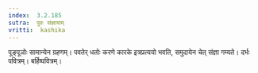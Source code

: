 ```yaml
---
index:  3.2.185
sutra:  पुवः संज्ञायाम्
vritti:  kashika 
---
```


पूङ्पूञोः सामान्येन ग्रहणम्। पवतेर् धतोः करणे कारके इत्रप्रत्ययो भवति, समुदायेन चेत् संज्ञा गम्यते। दर्भः पवित्रम्। बर्हिष्पवित्रम्।

